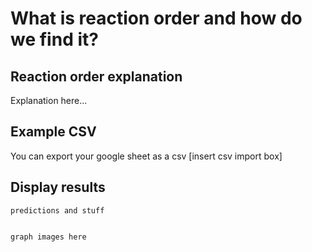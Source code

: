 # What is reaction order and how do we find it?

## Reaction order explanation
Explanation here...

## Example CSV
You can export your google sheet as a csv
[insert csv import box]

## Display results
```
predictions and stuff
```

```

graph images here
```
